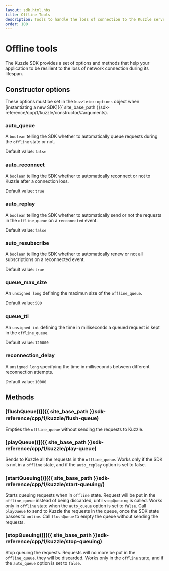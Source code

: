 ```yaml
---
layout: sdk.html.hbs
title: Offline Tools
description: Tools to handle the loss of connection to the Kuzzle server
order: 100
---
```


# Offline tools

The Kuzzle SDK provides a set of options and methods that help your application to be resilient to the loss of network connection
during its lifespan.   

## Constructor options

These options must be set in the `kuzzleio::options` object when [instantiating a new SDK]({{ site_base_path }}sdk-reference/cpp/1/kuzzle/constructor/#arguments).

### auto_queue

A `boolean` telling the SDK whether to automatically queue requests during the `offline` state or not.

Default value: `false`

### auto_reconnect

A `boolean` telling the SDK whether to automatically reconnect or not to Kuzzle after a connection loss.

Default value: `true`

### auto_replay

A `boolean` telling the SDK whether to automatically send or not the requests in the `offline_queue` on a
`reconnected` event.

Default value: `false`

### auto_resubscribe

A `boolean` telling the SDK whether to automatically renew or not all subscriptions on a reconnected event.

Default value: `true`

### queue_max_size

An `unsigned long` defining the maximun size of the `offline_queue`.

Default value: `500`

### queue_ttl

An `unsigned int` defining the time in milliseconds a queued request is kept in the `offline_queue`.

Default value: `120000`

### reconnection_delay 	

A `unsigned long` specifying the time in milliseconds between different reconnection attempts.

Default value: `10000`

## Methods

### [flushQueue()]({{ site_base_path }}sdk-reference/cpp/1/kuzzle/flush-queue)

Empties the `offline_queue` without sending the requests to Kuzzle.

### [playQueue()]({{ site_base_path }}sdk-reference/cpp/1/kuzzle/play-queue)

Sends to Kuzzle all the requests in the `offline_queue`. Works only if the SDK is not in a `offline` state, and if the 
`auto_replay` option is set to false.

### [startQueuing()]({{ site_base_path }}sdk-reference/cpp/1/kuzzle/start-queuing/)

Starts queuing requests when in `offline` state. Request will be put in the `offline_queue` instead of being discarded, until `stopQueuing` is called.
Works only in `offline` state when the `auto_queue` option is set to `false`. Call `playQueue` to send to Kuzzle the
requests in the queue, once the SDK state passes to `online`. Call `flushQueue` to empty the queue without sending the requests.

### [stopQueuing()]({{ site_base_path }}sdk-reference/cpp/1/kuzzle/stop-queuing)

Stop queuing the requests. Requests will no more be put in the `offline_queue`, they will be discarded.
Works only in the `offline` state, and if the `auto_queue` option is set to `false`.
